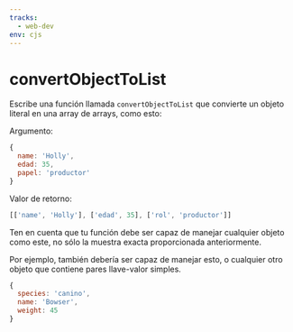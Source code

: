 ```yaml
---
tracks:
  - web-dev
env: cjs
---
```


# convertObjectToList

Escribe una función llamada `convertObjectToList` que convierte un objeto
literal en una array de arrays, como esto:

Argumento:

```js
{
  name: 'Holly',
  edad: 35,
  papel: 'productor'
}
```

Valor de retorno:

```js
[['name', 'Holly'], ['edad', 35], ['rol', 'productor']]
```

Ten en cuenta que tu función debe ser capaz de manejar cualquier objeto como
este, no sólo la muestra exacta proporcionada anteriormente.

Por ejemplo, también debería ser capaz de manejar esto, o cualquier otro objeto
que contiene pares llave-valor simples.

```js
{
  species: 'canino',
  name: 'Bowser',
  weight: 45
}
```
